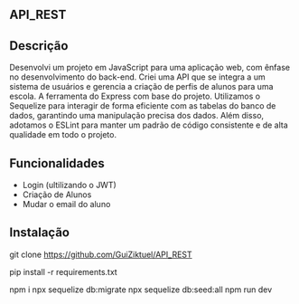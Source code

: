 ## API_REST

## Descrição
Desenvolvi um projeto em JavaScript para uma aplicação web, com ênfase no desenvolvimento do back-end. Criei uma API que se integra a um sistema de usuários e gerencia a criação de perfis de alunos para uma escola. A ferramenta do Express com base do projeto. Utilizamos o Sequelize para interagir de forma eficiente com as tabelas do banco de dados, garantindo uma manipulação precisa dos dados. Além disso, adotamos o ESLint para manter um padrão de código consistente e de alta qualidade em todo o projeto.


## Funcionalidades
- Login (ultilizando o JWT)
- Criação de Alunos
- Mudar o email do aluno


## Instalação
 git clone https://github.com/GuiZiktuel/API_REST

pip install -r requirements.txt

 npm i
npx sequelize db:migrate
npx sequelize db:seed:all
npm run dev

